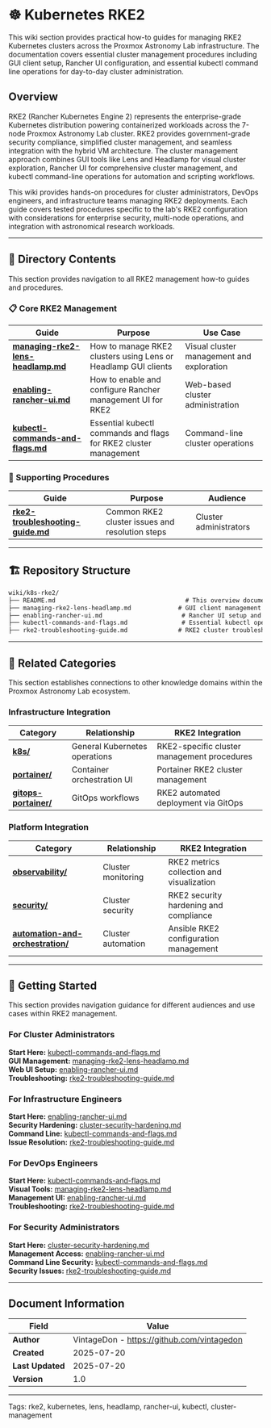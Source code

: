 # ☸️ **Kubernetes RKE2**

This wiki section provides practical how-to guides for managing RKE2 Kubernetes clusters across the Proxmox Astronomy Lab infrastructure. The documentation covers essential cluster management procedures including GUI client setup, Rancher UI configuration, and essential kubectl command line operations for day-to-day cluster administration.

## **Overview**

RKE2 (Rancher Kubernetes Engine 2) represents the enterprise-grade Kubernetes distribution powering containerized workloads across the 7-node Proxmox Astronomy Lab cluster. RKE2 provides government-grade security compliance, simplified cluster management, and seamless integration with the hybrid VM architecture. The cluster management approach combines GUI tools like Lens and Headlamp for visual cluster exploration, Rancher UI for comprehensive cluster management, and kubectl command-line operations for automation and scripting workflows.

This wiki provides hands-on procedures for cluster administrators, DevOps engineers, and infrastructure teams managing RKE2 deployments. Each guide covers tested procedures specific to the lab's RKE2 configuration with considerations for enterprise security, multi-node operations, and integration with astronomical research workloads.

---

## **📂 Directory Contents**

This section provides navigation to all RKE2 management how-to guides and procedures.

### **📋 Core RKE2 Management**

| **Guide** | **Purpose** | **Use Case** |
|-----------|-------------|--------------|
| **[managing-rke2-lens-headlamp.md](managing-rke2-lens-headlamp.md)** | How to manage RKE2 clusters using Lens or Headlamp GUI clients | Visual cluster management and exploration |
| **[enabling-rancher-ui.md](enabling-rancher-ui.md)** | How to enable and configure Rancher management UI for RKE2 | Web-based cluster administration |
| **[kubectl-commands-and-flags.md](kubectl-commands-and-flags.md)** | Essential kubectl commands and flags for RKE2 cluster management | Command-line cluster operations |

### **📖 Supporting Procedures**

| **Guide** | **Purpose** | **Audience** |
|-----------|-------------|--------------|
| **[rke2-troubleshooting-guide.md](rke2-troubleshooting-guide.md)** | Common RKE2 cluster issues and resolution steps | Cluster administrators |

---

## **🏗️ Repository Structure**

```markdown
wiki/k8s-rke2/
├── README.md                                    # This overview document
├── managing-rke2-lens-headlamp.md             # GUI client management (Lens/Headlamp)
├── enabling-rancher-ui.md                      # Rancher UI setup and configuration
├── kubectl-commands-and-flags.md               # Essential kubectl operations
├── rke2-troubleshooting-guide.md              # RKE2 cluster troubleshooting
```

---

## **🔗 Related Categories**

This section establishes connections to other knowledge domains within the Proxmox Astronomy Lab ecosystem.

### **Infrastructure Integration**

| **Category** | **Relationship** | **RKE2 Integration** |
|--------------|------------------|---------------------|
| **[k8s/](../k8s/README.md)** | General Kubernetes operations | RKE2-specific cluster management procedures |
| **[portainer/](../portainer/README.md)** | Container orchestration UI | Portainer RKE2 cluster management |
| **[gitops-portainer/](../gitops-portainer/README.md)** | GitOps workflows | RKE2 automated deployment via GitOps |

### **Platform Integration**

| **Category** | **Relationship** | **RKE2 Integration** |
|--------------|------------------|---------------------|
| **[observability/](../observability/README.md)** | Cluster monitoring | RKE2 metrics collection and visualization |
| **[security/](../../security/README.md)** | Cluster security | RKE2 security hardening and compliance |
| **[automation-and-orchestration/](../automation-and-orchestration/README.md)** | Cluster automation | Ansible RKE2 configuration management |

---

## **🚀 Getting Started**

This section provides navigation guidance for different audiences and use cases within RKE2 management.

### **For Cluster Administrators**

**Start Here:** [kubectl-commands-and-flags.md](kubectl-commands-and-flags.md)  
**GUI Management:** [managing-rke2-lens-headlamp.md](managing-rke2-lens-headlamp.md)  
**Web UI Setup:** [enabling-rancher-ui.md](enabling-rancher-ui.md)  
**Troubleshooting:** [rke2-troubleshooting-guide.md](rke2-troubleshooting-guide.md)

### **For Infrastructure Engineers**

**Start Here:** [enabling-rancher-ui.md](enabling-rancher-ui.md)  
**Security Hardening:** [cluster-security-hardening.md](cluster-security-hardening.md)  
**Command Line:** [kubectl-commands-and-flags.md](kubectl-commands-and-flags.md)  
**Issue Resolution:** [rke2-troubleshooting-guide.md](rke2-troubleshooting-guide.md)

### **For DevOps Engineers**

**Start Here:** [kubectl-commands-and-flags.md](kubectl-commands-and-flags.md)  
**Visual Tools:** [managing-rke2-lens-headlamp.md](managing-rke2-lens-headlamp.md)  
**Management UI:** [enabling-rancher-ui.md](enabling-rancher-ui.md)  
**Troubleshooting:** [rke2-troubleshooting-guide.md](rke2-troubleshooting-guide.md)

### **For Security Administrators**

**Start Here:** [cluster-security-hardening.md](cluster-security-hardening.md)  
**Management Access:** [enabling-rancher-ui.md](enabling-rancher-ui.md)  
**Command Line Security:** [kubectl-commands-and-flags.md](kubectl-commands-and-flags.md)  
**Security Issues:** [rke2-troubleshooting-guide.md](rke2-troubleshooting-guide.md)

---

## **Document Information**

| **Field** | **Value** |
|-----------|-----------|
| **Author** | VintageDon - <https://github.com/vintagedon> |
| **Created** | 2025-07-20 |
| **Last Updated** | 2025-07-20 |
| **Version** | 1.0 |

---
Tags: rke2, kubernetes, lens, headlamp, rancher-ui, kubectl, cluster-management
